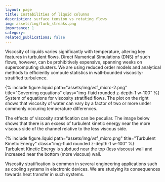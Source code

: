 ```yaml
---
layout: page
title: Instabilities of liquid columns
description: surface tension vs rotating flows
img: assets/img/turb_streaks.png
importance: 1
category: 
related_publications: false
---
```


Viscosity of liquids varies significantly with temperature, altering key features in turbulent flows. Direct Numerical Simulations (DNS) of such flows, however,
can be prohibitively expensive, spanning weeks on supercomputing clusters. We are using reduced order models and analytical methods to efficiently compute statistics in 
wall-bounded viscosity-stratified turbulence. 

<div class="row justify-content-sm-center">
    <div class="col-sm-12 mt-3 mt-md-0">
        {% include figure.liquid path="assets/img/vsf_micro-2.png" title="Governing equations" class="img-fluid rounded z-depth-1 w-100" %}
    </div>
</div>
<div class="caption text-center">
    System of equations for viscosity stratified flows. The plot on the right shows that viscosity of water can vary by a factor of two or more under commonly occuring temperature differences.
</div>

The effects of viscosity stratification can be peculiar. The image below shows that there is an excess of turbulent kinetic energy near the more viscous side of the channel relative to the less viscous side. 

<div class="row justify-content-sm-center">
    <div class="col-sm-12 mt-3 mt-md-0">
        {% include figure.liquid path="assets/img/vsf_micro.png" title="Turbulent Kinetic Energy" class="img-fluid rounded z-depth-1 w-100" %}
    </div>
</div>
<div class="caption text-center">
    Turbulent Kinetic Energy is subdued near the top (less viscous) wall and increased near the bottom (more viscous) wall.
</div>

Viscosity stratification is common in several engineering applications such as cooling systems in electronic devices. We are studying its consequences towards heat transfer in such systems.





